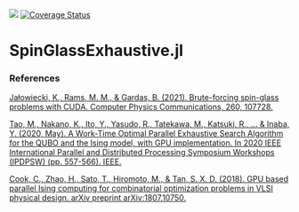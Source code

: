 [![](https://img.shields.io/badge/docs-latest-green.svg)](https://euro-hpc-pl.github.io/SpinGlassExhaustive.jl/)
[![Coverage Status](https://coveralls.io/repos/github/iitis/SpinGlassExhaustive.jl/badge.svg?branch=master)](https://coveralls.io/github/iitis/SpinGlassExhaustive.jl?branch=master)

# SpinGlassExhaustive.jl

### References
[Jałowiecki, K., Rams, M. M., & Gardas, B. (2021). Brute-forcing spin-glass problems with CUDA. Computer Physics Communications, 260, 107728.](https://arxiv.org/pdf/1904.03621.pdf)

[Tao, M., Nakano, K., Ito, Y., Yasudo, R., Tatekawa, M., Katsuki, R., ... & Inaba, Y. (2020, May). A Work-Time Optimal Parallel Exhaustive Search Algorithm for the QUBO and the Ising model, with GPU implementation. In 2020 IEEE International Parallel and Distributed Processing Symposium Workshops (IPDPSW) (pp. 557-566). IEEE.](https://sci-hub.se/10.1109/ipdpsw50202.2020.00098)

[Cook, C., Zhao, H., Sato, T., Hiromoto, M., & Tan, S. X. D. (2018). GPU based parallel Ising computing for combinatorial optimization problems in VLSI physical design. arXiv preprint arXiv:1807.10750.](https://arxiv.org/pdf/1807.10750.pdf)
